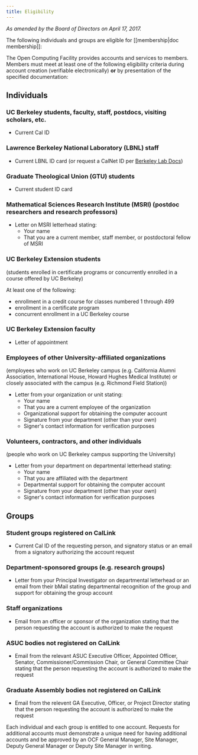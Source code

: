 ```yaml
---
title: Eligibility
---
```


_As amended by the Board of Directors on April 17, 2017._

The following individuals and groups are eligible for [[membership|doc membership]]:

The Open Computing Facility provides accounts and services to members. Members
must meet at least one of the following eligibility criteria during account
creation (verifiable electronically) **or** by presentation of the specified
documentation:

## Individuals

### UC Berkeley students, faculty, staff, postdocs, visiting scholars, etc.

* Current Cal ID

### Lawrence Berkeley National Laboratory (LBNL) staff

* Current LBNL ID card
(or request a CalNet ID per [Berkeley Lab Docs](https://commons.lbl.gov/display/itdivision/2015/11/13/LBL+Calnet+ID+Requests+To+Go+Electronic))

### Graduate Theological Union (GTU) students

* Current student ID card

### Mathematical Sciences Research Institute (MSRI) (postdoc researchers and research professors)

* Letter on MSRI letterhead stating:
  * Your name
  * That you are a current member, staff member, or postdoctoral fellow of MSRI

### UC Berkeley Extension students

(students enrolled in certificate programs or concurrently enrolled in a course offered by UC Berkeley)

At least one of the following:

* enrollment in a credit course for classes numbered 1 through 499
* enrollment in a certificate program
* concurrent enrollment in a UC Berkeley course

### UC Berkeley Extension faculty

* Letter of appointment

### Employees of other University-affiliated organizations

(employees who work on UC Berkeley campus (e.g. California Alumni Association,
International House, Howard Hughes Medical Institute) or closely associated
with the campus (e.g. Richmond Field Station))

* Letter from your organization or unit stating:
  * Your name
  * That you are a current employee of the organization
  * Organizational support for obtaining the computer account
  * Signature from your department (other than your own)
  * Signer's contact information for verification purposes

### Volunteers, contractors, and other individuals

(people who work on UC Berkeley campus supporting the University)

* Letter from your department on departmental letterhead stating:
  * Your name
  * That you are affiliated with the department
  * Departmental support for obtaining the computer account
  * Signature from your department (other than your own)
  * Signer's contact information for verification purposes

## Groups

### Student groups registered on CalLink

* Current Cal ID of the requesting person, and signatory status or an email
  from a signatory authorizing the account request

### Department-sponsored groups (e.g. research groups)

* Letter from your Principal Investigator on departmental letterhead or an
  email from their bMail stating departmental recognition of the group and
  support for obtaining the group account

### Staff organizations

* Email from an officer or sponsor of the organization stating that the person
  requesting the account is authorized to make the request

### ASUC bodies not registered on CalLink

* Email from the relevant ASUC Executive Officer, Appointed Officer, Senator,
  Commissioner/Commission Chair, or General Committee Chair stating that the
  person requesting the account is authorized to make the request

### Graduate Assembly bodies not registered on CalLink

* Email from the relevent GA Executive, Officer, or Project Director stating
  that the person requesting the account is authorized to make the request

Each individual and each group is entitled to one account. Requests for
additional accounts must demonstrate a unique need for having additional
accounts and be approved by an OCF General Manager, Site Manager, Deputy
General Manager or Deputy Site Manager in writing.
